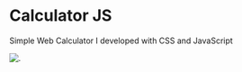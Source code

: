 # Calculator JS

 Simple Web Calculator I developed with CSS and JavaScript

![.](https://i.hizliresim.com/n2xa86e.png)
